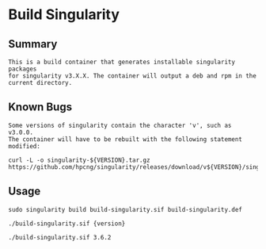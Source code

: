 # Build Singularity


## Summary
    This is a build container that generates installable singularity packages 
    for singularity v3.X.X. The container will output a deb and rpm in the 
    current directory.

## Known Bugs
    Some versions of singularity contain the character 'v', such as v3.0.0.
    The container will have to be rebuilt with the following statement 
    modified:

    curl -L -o singularity-${VERSION}.tar.gz https://github.com/hpcng/singularity/releases/download/v${VERSION}/singularity-${VERSION}.tar.gz

## Usage

    sudo singularity build build-singularity.sif build-singularity.def

    ./build-singularity.sif {version}

    ./build-singularity.sif 3.6.2
